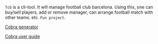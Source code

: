 `fcb` is a cli-tool. It will manage football club barcelona. Using this, one can buy/sell players, add or remove manager,
can arrange football match with other teams. etc.  `Fun project`.

[Cobra generator](https://github.com/spf13/cobra-cli/blob/main/README.md)

[Cobra user guide](https://github.com/spf13/cobra/blob/main/user_guide.md)